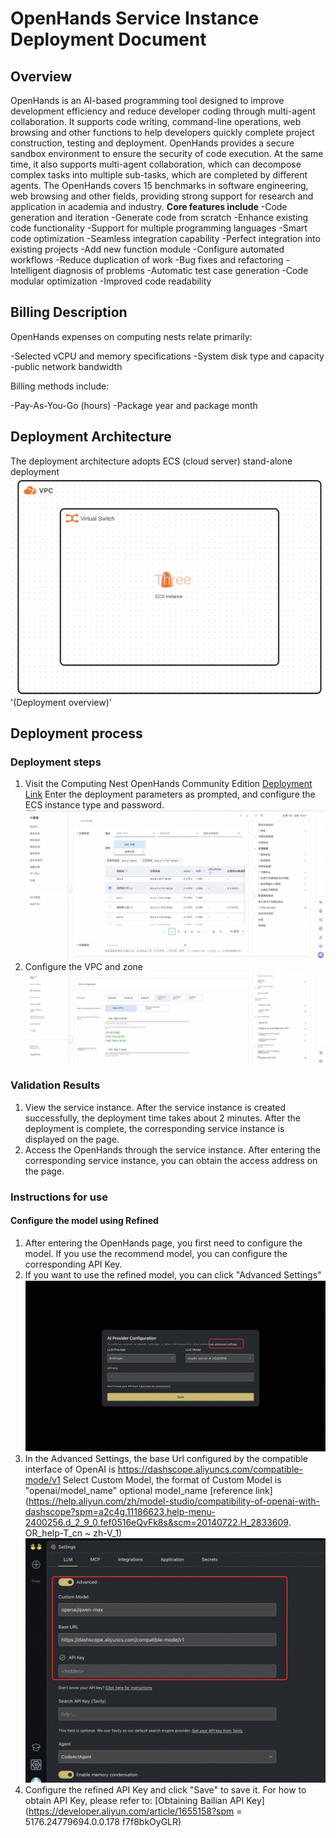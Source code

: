 # OpenHands Service Instance Deployment Document

## Overview
OpenHands is an AI-based programming tool designed to improve development efficiency and reduce developer coding through multi-agent collaboration. It supports code writing, command-line operations, web browsing and other functions to help developers quickly complete project construction, testing and deployment. OpenHands provides a secure sandbox environment to ensure the security of code execution. At the same time, it also supports multi-agent collaboration, which can decompose complex tasks into multiple sub-tasks, which are completed by different agents. The OpenHands covers 15 benchmarks in software engineering, web browsing and other fields, providing strong support for research and application in academia and industry.
**Core features include**
-Code generation and iteration
-Generate code from scratch
-Enhance existing code functionality
-Support for multiple programming languages
-Smart code optimization
-Seamless integration capability
-Perfect integration into existing projects
-Add new function module
-Configure automated workflows
-Reduce duplication of work
-Bug fixes and refactoring
-Intelligent diagnosis of problems
-Automatic test case generation
-Code modular optimization
-Improved code readability

## Billing Description

OpenHands expenses on computing nests relate primarily:

-Selected vCPU and memory specifications
-System disk type and capacity
-public network bandwidth

Billing methods include:

-Pay-As-You-Go (hours)
-Package year and package month


## Deployment Architecture
The deployment architecture adopts ECS (cloud server) stand-alone deployment
![img.png](images-en/img_1.png)'(Deployment overview)'

## Deployment process

### Deployment steps
1. Visit the Computing Nest OpenHands Community Edition [Deployment Link](https://computenest.console.aliyun.com/service/instance/create/default?type=user&ServiceName=OpenHands社区版)
Enter the deployment parameters as prompted, and configure the ECS instance type and password.
![img_2.png](images-en/img_2.png)
2. Configure the VPC and zone
![img_3.png](images-en/img_3.png)

### Validation Results

1. View the service instance. After the service instance is created successfully, the deployment time takes about 2 minutes. After the deployment is complete, the corresponding service instance is displayed on the page.
2. Access the OpenHands through the service instance. After entering the corresponding service instance, you can obtain the access address on the page.

### Instructions for use
#### Configure the model using Refined
1. After entering the OpenHands page, you first need to configure the model. If you use the recommend model, you can configure the corresponding API Key.
2. If you want to use the refined model, you can click "Advanced Settings"
![img_4.png](images-en/img_4.png)
3. In the Advanced Settings, the base Url configured by the compatible interface of OpenAI is https://dashscope.aliyuncs.com/compatible-mode/v1
Select Custom Model, the format of Custom Model is "openai/model_name" optional model_name [reference link](https://help.aliyun.com/zh/model-studio/compatibility-of-openai-with-dashscope?spm=a2c4g.11186623.help-menu-2400256.d_2_9_0.fef0516eQvFk8s&scm=20140722.H_2833609. OR_help-T_cn ~ zh-V_1)
![img_5.png](images-en/img_5.png)
4. Configure the refined API Key and click "Save" to save it. For how to obtain API Key, please refer to: [Obtaining Bailian API Key](https://developer.aliyun.com/article/1655158?spm = 5176.24779694.0.0.178 f7f8bkOyGLR)
